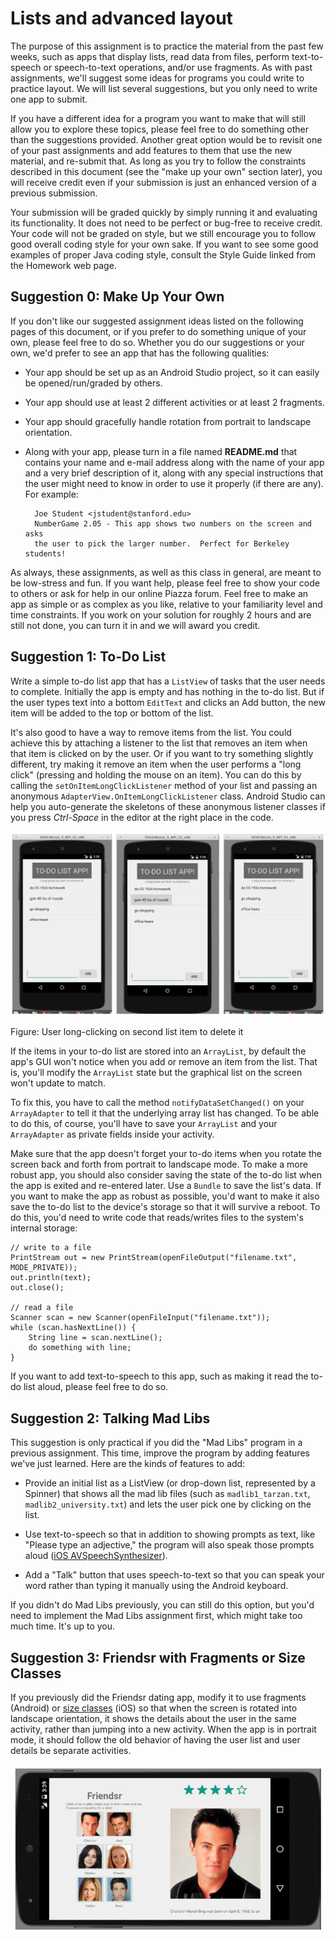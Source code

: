 # Lists and advanced layout

The purpose of this assignment is to practice the material from the past few weeks, such as apps that display lists, read data from files, perform text-to-speech or speech-to-text operations, and/or use fragments. As with past assignments, we'll suggest some ideas for programs you could write to practice layout. We will list several suggestions, but you only need to write one app to submit.

If you have a different idea for a program you want to make that will still allow you to explore these topics, please feel free to do something other than the suggestions provided. Another great option would be to revisit one of your past assignments and add features to them that use the new material, and re-submit that. As long as you try to follow the constraints described in this document (see the "make up your own" section later), you will receive credit even if your submission is just an enhanced version of a previous submission.

Your submission will be graded quickly by simply running it and evaluating its functionality. It does not need to be perfect or bug-free to receive credit. Your code will not be graded on style, but we still encourage you to follow good overall coding style for your own sake. If you want to see some good examples of proper Java coding style, consult the Style Guide linked from the Homework web page.

## Suggestion 0: Make Up Your Own

If you don't like our suggested assignment ideas listed on the following pages of this document, or if you prefer to do something unique of your own, please feel free to do so. Whether you do our suggestions or your own, we'd prefer to see an app that has the following qualities:

- Your app should be set up as an Android Studio project, so it can easily be opened/run/graded by others.
- Your app should use at least 2 different activities or at least 2 fragments.
- Your app should gracefully handle rotation from portrait to landscape orientation.
- Along with your app, please turn in a file named **README.md** that contains your name and e-mail address along with the name of your app and a very brief description of it, along with any special instructions that the user might need to know in order to use it properly (if there are any). For example:

        Joe Student <jstudent@stanford.edu>
        NumberGame 2.05 - This app shows two numbers on the screen and asks
        the user to pick the larger number.  Perfect for Berkeley students!

As always, these assignments, as well as this class in general, are meant to be low-stress and fun. If you want help, please feel free to show your code to others or ask for help in our online Piazza forum. Feel free to make an app as simple or as complex as you like, relative to your familiarity level and time constraints. If you work on your solution for roughly 2 hours and are still not done, you can turn it in and we will award you credit.

## Suggestion 1: To-Do List

Write a simple to-do list app that has a `ListView` of tasks that the user needs to complete. Initially the app is empty and has nothing in the to-do list. But if the user types text into a bottom `EditText` and clicks an Add button, the new item will be added to the top or bottom of the list.

It's also good to have a way to remove items from the list. You could achieve this by attaching a listener to the list that removes an item when that item is clicked on by the user. Or if you want to try something slightly different, try making it remove an item when the user performs a "long click" (pressing and holding the mouse on an item). You can do this by calling the `setOnItemLongClickListener` method of your list and passing an anonymous `AdapterView.OnItemLongClickListener` class. Android Studio can help you auto-generate the skeletons of these anonymous listener classes if you press *Ctrl-Space* in the editor at the right place in the code.

![](todo.png)

Figure: User long-clicking on second list item to delete it

If the items in your to-do list are stored into an `ArrayList`, by default the app's GUI won't notice when you add or remove an item from the list. That is, you'll modify the `ArrayList` state but the graphical list on the screen won't update to match.

To fix this, you have to call the method `notifyDataSetChanged()` on your `ArrayAdapter` to tell it that the underlying array list has changed. To be able to do this, of course, you'll have to save your `ArrayList` and your `ArrayAdapter` as private fields inside your activity.

Make sure that the app doesn't forget your to-do items when you rotate the screen back and forth from portrait to landscape mode. To make a more robust app, you should also consider saving the state of the to-do list when the app is exited and re-entered later. Use a `Bundle` to save the list's data. If you want to make the app as robust as possible, you'd want to make it also save the to-do list to the device's storage so that it will survive a reboot. To do this, you'd need to write code that reads/writes files to the system's internal storage:

    // write to a file
    PrintStream out = new PrintStream(openFileOutput("filename.txt", MODE_PRIVATE));
    out.println(text);
    out.close();
    
    // read a file
    Scanner scan = new Scanner(openFileInput("filename.txt"));
    while (scan.hasNextLine()) {
        String line = scan.nextLine();
        do something with line;
    }

If you want to add text-to-speech to this app, such as making it read the to-do list aloud, please feel free to do so.

## Suggestion 2: Talking Mad Libs

This suggestion is only practical if you did the "Mad Libs" program in a previous assignment. This time, improve the program by adding features we've just learned. Here are the kinds of features to add:

- Provide an initial list as a ListView (or drop-down list, represented by a Spinner) that shows all the mad lib files (such as `madlib1_tarzan.txt`, `madlib2_university.txt`) and lets the user pick one by clicking on the list.

- Use text-to-speech so that in addition to showing prompts as text, like "Please type an adjective," the program will also speak those prompts aloud ([iOS AVSpeechSynthesizer](https://developer.apple.com/library/ios/documentation/AVFoundation/Reference/AVSpeechSynthesizer_Ref/index.html)).

- Add a "Talk" button that uses speech-to-text so that you can speak your word rather than typing it manually using the Android keyboard.

If you didn't do Mad Libs previously, you can still do this option, but you'd need to implement the Mad Libs assignment first, which might take too much time. It's up to you.

## Suggestion 3: Friendsr with Fragments or Size Classes

If you previously did the Friendsr dating app, modify it to use fragments (Android) or [size classes](https://developer.apple.com/library/prerelease/ios/recipes/xcode_help-IB_adaptive_sizes/chapters/AboutAdaptiveSizeDesign.html) (iOS) so that when the screen is rotated into landscape orientation, it shows the details about the user in the same activity, rather than jumping into a new activity. When the app is in portrait mode, it should follow the old behavior of having the user list and user details be separate activities.

![](friendsr.png)
